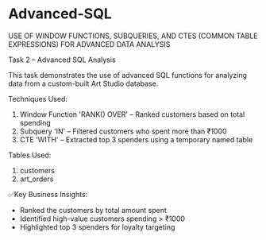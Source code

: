 # Advanced-SQL
USE OF WINDOW FUNCTIONS,  SUBQUERIES, AND CTES (COMMON  TABLE EXPRESSIONS) FOR  ADVANCED DATA ANALYSIS

Task 2 – Advanced SQL Analysis

This task demonstrates the use of advanced SQL functions for analyzing data from a custom-built Art Studio database.

Techniques Used:
1) Window Function 'RANK() OVER' – Ranked customers based on total spending
2) Subquery 'IN' – Filtered customers who spent more than ₹1000
3) CTE 'WITH' – Extracted top 3 spenders using a temporary named table

Tables Used:
1. customers
2. art_orders

✅Key Business Insights:

- Ranked the customers by total amount spent
- Identified high-value customers spending > ₹1000
- Highlighted top 3 spenders for loyalty targeting
